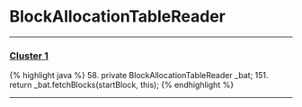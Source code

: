 # BlockAllocationTableReader

***

### [Cluster 1](./1)
{% highlight java %}
58. private BlockAllocationTableReader _bat;
151.     return _bat.fetchBlocks(startBlock, this);
{% endhighlight %}

***

